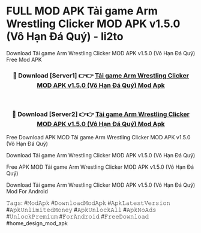 # FULL MOD APK Tải game Arm Wrestling Clicker MOD APK v1.5.0 (Vô Hạn Đá Quý) - li2to
Download Tải game Arm Wrestling Clicker MOD APK v1.5.0 (Vô Hạn Đá Quý) Free Mod APK

<div align="center">
<h3>🔴 Download [Server1] 👉👉 <a href="https://apk-comot.site?title=Tải_game_Arm_Wrestling_Clicker_MOD_APK_v1.5.0_(Vô_Hạn_Đá_Quý)">Tải game Arm Wrestling Clicker MOD APK v1.5.0 (Vô Hạn Đá Quý) Mod Apk</a></h3><br>

<h3>🔴 Download [Server2] 👉👉 <a href="https://apk-comot.site?title=Tải_game_Arm_Wrestling_Clicker_MOD_APK_v1.5.0_(Vô_Hạn_Đá_Quý)">Tải game Arm Wrestling Clicker MOD APK v1.5.0 (Vô Hạn Đá Quý) Mod Apk</a></h3>
</div>


Free Download APK MOD Tải game Arm Wrestling Clicker MOD APK v1.5.0 (Vô Hạn Đá Quý)

Download Tải game Arm Wrestling Clicker MOD APK v1.5.0 (Vô Hạn Đá Quý) 

Free APK MOD Tải game Arm Wrestling Clicker MOD APK v1.5.0 (Vô Hạn Đá Quý) 

Download Tải game Arm Wrestling Clicker MOD APK v1.5.0 (Vô Hạn Đá Quý) Mod For Android

𝚃𝚊𝚐𝚜: #𝙼𝚘𝚍𝙰𝚙𝚔 #𝙳𝚘𝚠𝚗𝚕𝚘𝚊𝚍𝙼𝚘𝚍𝙰𝚙𝚔 #𝙰𝚙𝚔𝙻𝚊𝚝𝚎𝚜𝚝𝚅𝚎𝚛𝚜𝚒𝚘𝚗 #𝙰𝚙𝚔𝚄𝚗𝚕𝚒𝚖𝚒𝚝𝚎𝚍𝙼𝚘𝚗𝚎𝚢 #𝙰𝚙𝚔𝚄𝚗𝚕𝚘𝚌𝚔𝙰𝚕𝚕 #𝙰𝚙𝚔𝙽𝚘𝙰𝚍𝚜 #𝚄𝚗𝚕𝚘𝚌𝚔𝙿𝚛𝚎𝚖𝚒𝚞𝚖 #𝙵𝚘𝚛𝙰𝚗𝚍𝚛𝚘𝚒𝚍 #𝙵𝚛𝚎𝚎𝙳𝚘𝚠𝚗𝚕𝚘𝚊𝚍 #home_design_mod_apk